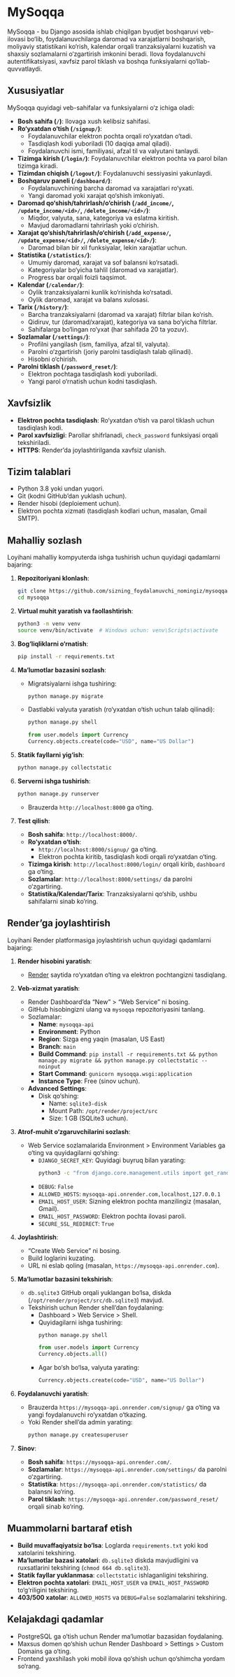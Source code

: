 # MySoqqa

MySoqqa - bu Django asosida ishlab chiqilgan byudjet boshqaruvi veb-ilovasi bo‘lib, foydalanuvchilarga daromad va xarajatlarni boshqarish, moliyaviy statistikani ko‘rish, kalendar orqali tranzaksiyalarni kuzatish va shaxsiy sozlamalarni o‘zgartirish imkonini beradi. Ilova foydalanuvchi autentifikatsiyasi, xavfsiz parol tiklash va boshqa funksiyalarni qo‘llab-quvvatlaydi.

## Xususiyatlar
MySoqqa quyidagi veb-sahifalar va funksiyalarni o‘z ichiga oladi:

- **Bosh sahifa (`/`)**: Ilovaga xush kelibsiz sahifasi.
- **Ro‘yxatdan o‘tish (`/signup/`)**:
  - Foydalanuvchilar elektron pochta orqali ro‘yxatdan o‘tadi.
  - Tasdiqlash kodi yuboriladi (10 daqiqa amal qiladi).
  - Foydalanuvchi ismi, familiyasi, afzal til va valyutani tanlaydi.
- **Tizimga kirish (`/login/`)**: Foydalanuvchilar elektron pochta va parol bilan tizimga kiradi.
- **Tizimdan chiqish (`/logout/`)**: Foydalanuvchi sessiyasini yakunlaydi.
- **Boshqaruv paneli (`/dashboard/`)**:
  - Foydalanuvchining barcha daromad va xarajatlari ro‘yxati.
  - Yangi daromad yoki xarajat qo‘shish imkoniyati.
- **Daromad qo‘shish/tahrirlash/o‘chirish (`/add_income/`, `/update_income/<id>/`, `/delete_income/<id>/`)**:
  - Miqdor, valyuta, sana, kategoriya va eslatma kiritish.
  - Mavjud daromadlarni tahrirlash yoki o‘chirish.
- **Xarajat qo‘shish/tahrirlash/o‘chirish (`/add_expense/`, `/update_expense/<id>/`, `/delete_expense/<id>/`)**:
  - Daromad bilan bir xil funksiyalar, lekin xarajatlar uchun.
- **Statistika (`/statistics/`)**:
  - Umumiy daromad, xarajat va sof balansni ko‘rsatadi.
  - Kategoriyalar bo‘yicha tahlil (daromad va xarajatlar).
  - Progress bar orqali foizli taqsimot.
- **Kalendar (`/calendar/`)**:
  - Oylik tranzaksiyalarni kunlik ko‘rinishda ko‘rsatadi.
  - Oylik daromad, xarajat va balans xulosasi.
- **Tarix (`/history/`)**:
  - Barcha tranzaksiyalarni (daromad va xarajat) filtrlar bilan ko‘rish.
  - Qidiruv, tur (daromad/xarajat), kategoriya va sana bo‘yicha filtrlar.
  - Sahifalarga bo‘lingan ro‘yxat (har sahifada 20 ta yozuv).
- **Sozlamalar (`/settings/`)**:
  - Profilni yangilash (ism, familiya, afzal til, valyuta).
  - Parolni o‘zgartirish (joriy parolni tasdiqlash talab qilinadi).
  - Hisobni o‘chirish.
- **Parolni tiklash (`/password_reset/`)**:
  - Elektron pochtaga tasdiqlash kodi yuboriladi.
  - Yangi parol o‘rnatish uchun kodni tasdiqlash.

## Xavfsizlik
- **Elektron pochta tasdiqlash**: Ro‘yxatdan o‘tish va parol tiklash uchun tasdiqlash kodi.
- **Parol xavfsizligi**: Parollar shifrlanadi, `check_password` funksiyasi orqali tekshiriladi.
- **HTTPS**: Render’da joylashtirilganda xavfsiz ulanish.

## Tizim talablari
- Python 3.8 yoki undan yuqori.
- Git (kodni GitHub’dan yuklash uchun).
- Render hisobi (deploiement uchun).
- Elektron pochta xizmati (tasdiqlash kodlari uchun, masalan, Gmail SMTP).

## Mahalliy sozlash
Loyihani mahalliy kompyuterda ishga tushirish uchun quyidagi qadamlarni bajaring:

1. **Repozitoriyani klonlash**:
   ```bash
   git clone https://github.com/sizning_foydalanuvchi_nomingiz/mysoqqa.git
   cd mysoqqa
   ```

2. **Virtual muhit yaratish va faollashtirish**:
   ```bash
   python3 -m venv venv
   source venv/bin/activate  # Windows uchun: venv\Scripts\activate
   ```

3. **Bog‘liqliklarni o‘rnatish**:
   ```bash
   pip install -r requirements.txt
   ```

4. **Ma‘lumotlar bazasini sozlash**:
   - Migratsiyalarni ishga tushiring:
     ```bash
     python manage.py migrate
     ```
   - Dastlabki valyuta yaratish (ro‘yxatdan o‘tish uchun talab qilinadi):
     ```bash
     python manage.py shell
     ```
     ```python
     from user.models import Currency
     Currency.objects.create(code="USD", name="US Dollar")
     ```

5. **Statik fayllarni yig‘ish**:
   ```bash
   python manage.py collectstatic
   ```

6. **Serverni ishga tushirish**:
   ```bash
   python manage.py runserver
   ```
   - Brauzerda `http://localhost:8000` ga o‘ting.

7. **Test qilish**:
   - **Bosh sahifa**: `http://localhost:8000/`.
   - **Ro‘yxatdan o‘tish**:
     - `http://localhost:8000/signup/` ga o‘ting.
     - Elektron pochta kiritib, tasdiqlash kodi orqali ro‘yxatdan o‘ting.
   - **Tizimga kirish**: `http://localhost:8000/login/` orqali kirib, `dashboard` ga o‘ting.
   - **Sozlamalar**: `http://localhost:8000/settings/` da parolni o‘zgartiring.
   - **Statistika/Kalendar/Tarix**: Tranzaksiyalarni qo‘shib, ushbu sahifalarni sinab ko‘ring.

## Render’ga joylashtirish
Loyihani Render platformasiga joylashtirish uchun quyidagi qadamlarni bajaring:

1. **Render hisobini yaratish**:
   - [Render](https://render.com) saytida ro‘yxatdan o‘ting va elektron pochtangizni tasdiqlang.

2. **Veb-xizmat yaratish**:
   - Render Dashboard’da “New” > “Web Service” ni bosing.
   - GitHub hisobingizni ulang va `mysoqqa` repozitoriyasini tanlang.
   - Sozlamalar:
     - **Name**: `mysoqqa-api`
     - **Environment**: Python
     - **Region**: Sizga eng yaqin (masalan, US East)
     - **Branch**: `main`
     - **Build Command**: `pip install -r requirements.txt && python manage.py migrate && python manage.py collectstatic --noinput`
     - **Start Command**: `gunicorn mysoqqa.wsgi:application`
     - **Instance Type**: Free (sinov uchun).
   - **Advanced Settings**:
     - Disk qo‘shing:
       - Name: `sqlite3-disk`
       - Mount Path: `/opt/render/project/src`
       - Size: 1 GB (SQLite3 uchun).

3. **Atrof-muhit o‘zgaruvchilarini sozlash**:
   - Web Service sozlamalarida Environment > Environment Variables ga o‘ting va quyidagilarni qo‘shing:
     - `DJANGO_SECRET_KEY`: Quyidagi buyruq bilan yarating:
       ```bash
       python3 -c "from django.core.management.utils import get_random_secret_key; print(get_random_secret_key())"
       ```
     - `DEBUG`: `False`
     - `ALLOWED_HOSTS`: `mysoqqa-api.onrender.com,localhost,127.0.0.1`
     - `EMAIL_HOST_USER`: Sizning elektron pochta manzilingiz (masalan, Gmail).
     - `EMAIL_HOST_PASSWORD`: Elektron pochta ilovasi paroli.
     - `SECURE_SSL_REDIRECT`: `True`

4. **Joylashtirish**:
   - “Create Web Service” ni bosing.
   - Build loglarini kuzating.
   - URL ni eslab qoling (masalan, `https://mysoqqa-api.onrender.com`).

5. **Ma‘lumotlar bazasini tekshirish**:
   - `db.sqlite3` GitHub orqali yuklangan bo‘lsa, diskda (`/opt/render/project/src/db.sqlite3`) mavjud.
   - Tekshirish uchun Render shell’dan foydalaning:
     - Dashboard > Web Service > Shell.
     - Quyidagilarni ishga tushiring:
       ```bash
       python manage.py shell
       ```
       ```python
       from user.models import Currency
       Currency.objects.all()
       ```
     - Agar bo‘sh bo‘lsa, valyuta yarating:
       ```python
       Currency.objects.create(code="USD", name="US Dollar")
       ```

6. **Foydalanuvchi yaratish**:
   - Brauzerda `https://mysoqqa-api.onrender.com/signup/` ga o‘ting va yangi foydalanuvchi ro‘yxatdan o‘tkazing.
   - Yoki Render shell’da admin yarating:
     ```bash
     python manage.py createsuperuser
     ```

7. **Sinov**:
   - **Bosh sahifa**: `https://mysoqqa-api.onrender.com/`.
   - **Sozlamalar**: `https://mysoqqa-api.onrender.com/settings/` da parolni o‘zgartiring.
   - **Statistika**: `https://mysoqqa-api.onrender.com/statistics/` da balansni ko‘ring.
   - **Parol tiklash**: `https://mysoqqa-api.onrender.com/password_reset/` orqali sinab ko‘ring.

## Muammolarni bartaraf etish
- **Build muvaffaqiyatsiz bo‘lsa**: Loglarda `requirements.txt` yoki kod xatolarini tekshiring.
- **Ma‘lumotlar bazasi xatolari**: `db.sqlite3` diskda mavjudligini va ruxsatlarini tekshiring (`chmod 664 db.sqlite3`).
- **Statik fayllar yuklanmasa**: `collectstatic` ishlaganligini tekshiring.
- **Elektron pochta xatolari**: `EMAIL_HOST_USER` va `EMAIL_HOST_PASSWORD` to‘g‘riligini tekshiring.
- **403/500 xatolar**: `ALLOWED_HOSTS` va `DEBUG=False` sozlamalarini tekshiring.

## Kelajakdagi qadamlar
- PostgreSQL ga o‘tish uchun Render ma‘lumotlar bazasidan foydalaning.
- Maxsus domen qo‘shish uchun Render Dashboard > Settings > Custom Domains ga o‘ting.
- Frontend yaxshilash yoki mobil ilova qo‘shish uchun qo‘shimcha yordam so‘rang.
